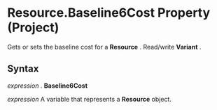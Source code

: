 
# Resource.Baseline6Cost Property (Project)

Gets or sets the baseline cost for a  **Resource** . Read/write **Variant** .


## Syntax

 _expression_ . **Baseline6Cost**

 _expression_ A variable that represents a **Resource** object.

